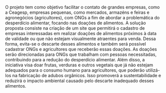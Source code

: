 O projeto tem como objetivo facilitar o contato de grandes empresas, como a Ceagesp, empresas pequenas, como mercados, armazéns e feiras e agronegócios (agricultores), com ONGs a fim de abordar a problemática do desperdício alimentar, focando nas doações  de alimentos. 
A solução proposta consiste na criação de um site que permitirá o cadastro de empresas interessadas em realizar doações de alimentos próximos à data de validade ou que não estejam visualmente atraentes para venda. Dessa forma, evita-se o descarte desses alimentos e também será possível cadastrar ONGs e agricultores que receberão essas doações. 
As doações serão direcionadas para ONGs que trabalham com pessoas necessitadas, contribuindo para a redução do desperdício alimentar. Além disso, a iniciativa visa doar frutas, verduras e outros vegetais que já não estejam adequados para o consumo humano para agricultores, que poderão utilizá-los na fabricação de adubos orgânicos. Isso promoverá a sustentabilidade e reduzirá o impacto ambiental causado pelo descarte inadequado desses alimentos. 
